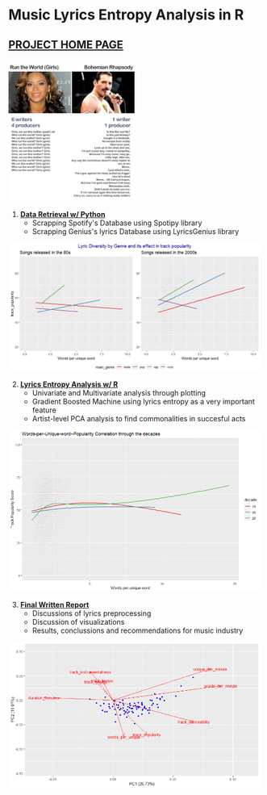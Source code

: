 # Music Lyrics Entropy Analysis in R

## [PROJECT HOME PAGE](https://carlosfg97.github.io/MusicLyricEntropy/)
<img src="https://raw.githubusercontent.com/carlosfg97/MusicLyricEntropy/main/img/fig1.jpg" alt="drawing" width="250"/>

1. **[Data Retrieval w/ Python](https://carlosfg97.github.io/MusicLyricEntropy/Py%20-%20SpotiPy%20and%20Genius%2017K%20Songs%20and%20Lyrics%20Retrieval)**
    * Scrapping Spotify's Database using Spotipy library
    * Scrapping Genius's lyrics Database using LyricsGenius library


<img src="https://github.com/carlosfg97/MusicLyricEntropy/blob/main/img/wpu_genre_decade.png?raw=true" alt="drawing" width="500"/>

2. **[Lyrics Entropy Analysis w/ R](https://carlosfg97.github.io/MusicLyricEntropy/Music-Lyrics-Entropy.html)**
    * Univariate and Multivariate analysis through plotting
    * Gradient Boosted Machine using lyrics entropy as a very important feature
    * Artist-level PCA analysis to find commonalities in succesful acts

<img src="https://github.com/carlosfg97/MusicLyricEntropy/blob/main/img/wpu_decade.png?raw=true" alt="drawing" width="500"/>

3. **[Final Written Report](https://mcgill-my.sharepoint.com/:b:/g/personal/carlos_fabbrigarcia_mail_mcgill_ca/EWUjxnNBL7hPh4E6KVxkHSwBDk_gop9DDhhM-5M2kuXBgg?e=dbFATD)**
    * Discussions of lyrics preprocessing 
    * Discussion of visualizations
    * Results, conclussions and recommendations for music industry

<img src="https://github.com/carlosfg97/MusicLyricEntropy/blob/main/img/pca.png?raw=true" alt="drawing" width="500"/>

